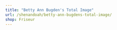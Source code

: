 ```yaml
---
title: "Betty Ann Bugden's Total Image"
url: /shenandoah/betty-ann-bugdens-total-image/
shop: Friseur
---
```

